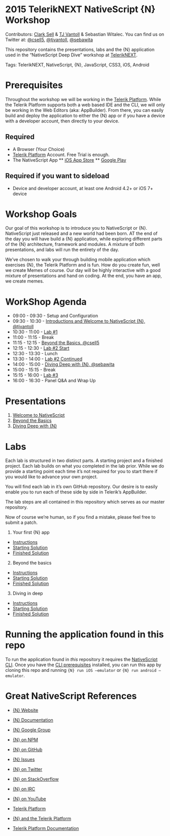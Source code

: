 # 2015 TelerikNEXT NativeScript {N} Workshop

Contributors: [Clark Sell](http://csell.net) & [TJ Vantoll](http://tjvantoll.com/) & Sebastian Witalec. You can find us on Twitter at: [@csell5](https://twitter.com/csell5), [@tjvantoll](https://twitter.com/tjvantoll), [@sebawita](https://twitter.com/sebawita)

This repository contains the presentations, labs and the {N}  application used in the “NativeScript Deep Dive” workshop at [TelerikNEXT](http://teleriknext.com/).

Tags: TelerikNEXT, NativeScript, {N}, JavaScript, CSS3, iOS, Android

# Prerequisites

Throughout the workshop we will be working in the [Telerik Platform](http://platform.telerik.com). While the Telerik Platform supports both a web based IDE and the CLI, we will only be working in the Web Editors (aka: AppBuilder). From there, you can easily build and deploy the application to either the {N}  app or if you have a device with a developer account, then directly to your device.

## Required

* A Browser (Your Choice)
* [Telerik Platform](http://platform.telerik.com) Account. Free Trial is enough.
* The NativeScript App
** [iOS App Store](https://itunes.apple.com/us/app/nativescript/id882561588?mt=8)
** [Google Play](https://play.google.com/store/apps/details?id=com.telerik.NativeScript&hl=en)

## Required if you want to sideload
* Device and developer account, at least one Android 4.2+ or iOS 7+ device

# Workshop Goals
Our goal of this workshop is to introduce you to NativeScript or {N}. NativeScript just released and a new world had been born. AT the end of the day you will have build a {N} application, while exploring different parts of the {N} architecture, framework and modules. A mixture of both presentations, and labs will run the entirety of the day.

We’ve chosen to walk your through building mobile application which exercises {N}, the Telerik Platform and is fun. How do you create fun, well we create Memes of course. Our day will be highly interactive with a good mixture of presentations and hand on coding. At the end, you have an app, we create memes. 

# WorkShop Agenda
* 09:00 - 09:30 	 - Setup and Configuration
* 09:30 - 10:30  - [Introductions and Welcome to NativeScript {N}, @tjvantoll](http://tbd.com)
* 10:30 - 11:00 - [Lab #1](http://tbd.com) 
* 11:00 - 11:15 - Break 
* 11:15 - 12:15 - [Beyond the Basics, @csell5](http://tbd.com) 
* 12:15 - 12:30 - [Lab #2 Start](http://tbd.com)
* 12:30 - 13:30 - Lunch
* 13:30 - 14:00 - [Lab #2 Continued](http://tbd.com)
* 14:00 - 15:00 	- [Diving Deep with {N}, @sebawita](http://tbd.com) 
* 15:00 - 15:15 	- Break
* 15:15 - 16:00 	- [Lab #3](http://tbd.com)
* 16:00 - 16:30 	- Panel Q&A and Wrap Up

# Presentations

1. [Welcome to NativeScript](http://tbd.com)
2. [Beyond the Basics](http://tbd.com) 
3. [Diving Deep with {N}](http://tbd.com) 

# Labs
Each lab is structured in two distinct parts. A starting project and a finished project. Each lab builds on what you completed in the lab prior. While we do provide a starting point each time it’s not required for you to start there if you would like to advance your own project. 

You will find each lab in it’s own GitHub repository. Our desire is to easily enable you to run each of these side by side in Telerik’s AppBuilder. 

The lab steps are all contained in this repository which serves as our master repository.

Now of course we’re human, so if you find a mistake, please feel free to submit a patch.

1. Your first {N} app
* [Instructions](http://tbd.com)
* [Starting Solution](http://tbd.com)
* [Finished Solution](http://tbd.com)
2. Beyond the basics
* [Instructions](http://tbd.com)
* [Starting Solution](http://tbd.com)
* [Finished Solution](http://tbd.com)
3. Diving in deep
* [Instructions](http://tbd.com)
* [Starting Solution](http://tbd.com)
* [Finished Solution](http://tbd.com)

# Running the application found in this repo
 
To run the application found in *this* repository it requires the [NativeScript CLI](https://github.com/nativescript/nativescript-cli). Once you have the [CLI prerequisites](https://github.com/nativescript/nativescript-cli#system-requirements) installed, you can run this app by cloning this repo and running `{N} run iOS —emulator` or `{N} run android —emulator`.

# Great NativeScript References
* [{N} Website](http://NativeScript.org)
* [{N} Documentation](http://docs.nativescript.org/)
* [{N} Google Group](https://groups.google.com/forum/#!forum/nativescript)
* [{N} on NPM](https://www.npmjs.com/package/nativescript)
* [{N} on GitHub](https://github.com/NativeScript/NativeScript)
* [{N} Issues](https://github.com/nativescript/nativescript/issues)
* [{N} on Twitter](https://twitter.com/nativescript/)
* [{N} on StackOverflow](http://stackoverflow.com/questions/tagged/nativescript)
* [{N} on IRC](http://webchat.freenode.net/?channels=nativescript)
* [{N} on YouTube](https://www.youtube.com/playlist?list=PLvmaC-XMqeBbaD1EoQwHmnxiENYBeNckt)

* [Telerik Platform](http://platform.telerik.com)
* [{N} and the Telerik Platform](http://docs.telerik.com/platform/appbuilder/nativescript/index)
* [Telerik Platform Documentation](http://docs.telerik.com/platform)


